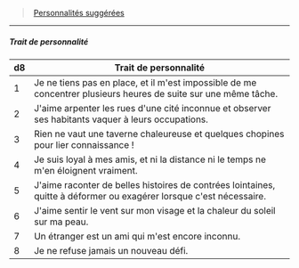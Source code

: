 ﻿> [Personnalités suggérées](hd_background_explorateur_personnalites_suggerees.md)

---

##### Trait de personnalité

|d8|Trait de personnalité|
|---|---|
|1|Je ne tiens pas en place, et il m'est impossible de me concentrer plusieurs heures de suite sur une même tâche.|
|2|J'aime arpenter les rues d'une cité inconnue et observer ses habitants vaquer à leurs occupations.|
|3|Rien ne vaut une taverne chaleureuse et quelques chopines pour lier connaissance !|
|4|Je suis loyal à mes amis, et ni la distance ni le temps ne m'en éloignent vraiment.|
|5|J'aime raconter de belles histoires de contrées lointaines, quitte à déformer ou exagérer lorsque c'est nécessaire.|
|6|J'aime sentir le vent sur mon visage et la chaleur du soleil sur ma peau.|
|7|Un étranger est un ami qui m'est encore inconnu.|
|8|Je ne refuse jamais un nouveau défi.|

